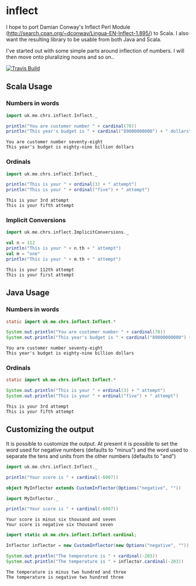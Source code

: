 # inflect

I hope to port Damian Conway's Inflect Perl Module (http://search.cpan.org/~dconway/Lingua-EN-Inflect-1.895/) to Scala.
I also want the resulting library to be usable from both Java and Scala.

I've started out with some simple parts around inflection of numbers. I will then move onto pluralizing nouns and so on..

[![Travis Build](https://api.travis-ci.org/nespera/inflect.png)](https://travis-ci.org/nespera/inflect)

## Scala Usage

### Numbers in words

```scala
import uk.me.chrs.inflect.Inflect._

println("You are customer number " + cardinal(78))
println("This year's budget is " + cardinal("89000000000") + " dollars")
```

    You are customer number seventy-eight
    This year's budget is eighty-nine billion dollars

### Ordinals

```scala
import uk.me.chrs.inflect.Inflect._

println("This is your " + ordinal(3) + " attempt")
println("This is your " + ordinal("five") + " attempt")
```

    This is your 3rd attempt
    This is your fifth attempt

### Implicit Conversions

```scala
import uk.me.chrs.inflect.ImplicitConversions._

val n = 112
println("This is your " + n.th + " attempt")
val m = "one"
println("This is your " + m.th + " attempt")
```

    This is your 112th attempt
    This is your first attempt

## Java Usage

### Numbers in words

```java
static import uk.me.chrs.inflect.Inflect.*

System.out.println("You are customer number " + cardinal(78))
System.out.println("This year's budget is " + cardinal("89000000000") + " dollars")
```

    You are customer number seventy-eight
    This year's budget is eighty-nine billion dollars

### Ordinals

```java
static import uk.me.chrs.inflect.Inflect.*

System.out.println("This is your " + ordinal(3) + " attempt")
System.out.println("This is your " + ordinal("five") + " attempt")
```

    This is your 3rd attempt
    This is your fifth attempt

## Customizing the output

It is possible to customize the output. At present it is possible to set the word used for negative numbers (defaults to
"minus") and the word used to separate the tens and units from the other numbers (defaults to "and")

```scala
import uk.me.chrs.inflect.Inflect._

println("Your score is " + cardinal(-6007))

object MyInflector extends CustomInflector(Options("negative", ""))

import MyInflector._

println("Your score is " + cardinal(-6007))
```

    Your score is minus six thousand and seven
    Your score is negative six thousand seven

```java
import static uk.me.chrs.inflect.Inflect.cardinal;

Inflector inflector = new CustomInflector(new Options("negative", ""));

System.out.println("The temperature is " + cardinal(-203))
System.out.println("The temperature is " + inflector.cardinal(-203))
```

    The temperature is minus two hundred and three
    The temperature is negative two hundred three
